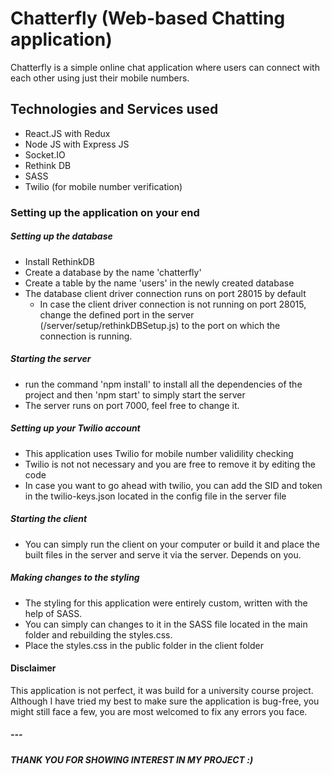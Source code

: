 # Chatterfly (Web-based Chatting application)
Chatterfly is a simple online chat application where users can connect with each other using just their mobile numbers.
## Technologies and Services used
  - React.JS with Redux
  - Node JS with Express JS
  - Socket.IO
  - Rethink DB
  - SASS
  - Twilio (for mobile number verification)
### Setting up the application on your end

##### Setting up the database
*  Install RethinkDB
*  Create a database by the name 'chatterfly'
*  Create a table by the name 'users' in the newly created database
*  The database client driver connection runs on port 28015 by default
    * In case the client driver connection is not running on port 28015, change the defined port in the server (/server/setup/rethinkDBSetup.js) to the port on which the connection is running. 
##### Starting the server
* run the command 'npm install' to install all the dependencies of the project and then 'npm start' to simply start the server
* The server runs on port 7000, feel free to change it.
##### Setting up your Twilio account
* This application uses Twilio for mobile number validility checking
* Twilio is not not necessary and you are free to remove it by editing the code
* In case you want to go ahead with twilio, you can add the SID and token in the twilio-keys.json located in the config file in the server file
##### Starting the client
* You can simply run the client on your computer or build it and place the built files in the server and serve it via the server. Depends on you.
##### Making changes to the styling
* The styling for this application were entirely custom, written with the help of SASS.
* You can simply can changes to it in the SASS file located in the main folder and rebuilding the styles.css.
* Place the styles.css in the public folder in the client folder

#### Disclaimer
This application is not perfect, it was build for a university course project. Although I have tried my best to make sure the application is bug-free, you might still face a few, you are most welcomed to fix any errors you face.
##### ---
##### THANK YOU FOR SHOWING INTEREST IN MY PROJECT :)